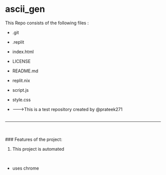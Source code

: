 # ascii_gen
This Repo consists of the following files :
- .git
- .replit
- index.html
- LICENSE
- README.md
- replit.nix
- script.js
- style.css




- --->This is a test repository created by @prateek271
<br><br>
---
<br><br>###	Features of the project:
<br>
1. This project is automated
<br>


- uses chrome
